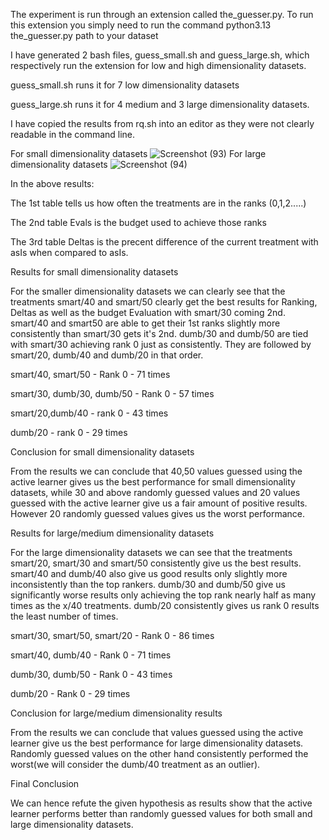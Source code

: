 The experiment is run through an extension called the_guesser.py. To run this extension you simply need to run the command
python3.13 the_guesser.py path to your dataset

I have generated 2 bash files, guess_small.sh and guess_large.sh, which respectively run the extension for low and high dimensionality datasets.

guess_small.sh runs it for 7 low dimensionality datasets

guess_large.sh runs it for 4 medium and 3 large dimensionality datasets.

I have copied the results from rq.sh into an editor as they were not clearly readable in the command line.

For small dimensionality datasets
![Screenshot (93)](https://github.com/user-attachments/assets/e5fcd78b-d482-4b0f-89b1-ad012ac623ac)
For large dimensionality datasets
![Screenshot (94)](https://github.com/user-attachments/assets/7c526dbf-32ee-402a-8904-f23c0dd0c817)

In the above results: 

The 1st table tells us how often the treatments are in the ranks (0,1,2.....)

The 2nd table Evals is the budget used to achieve those ranks

The 3rd table Deltas is the precent difference of the current treatment with asIs when compared to asIs.


Results for small dimensionality datasets

For the smaller dimensionality datasets we can clearly see that the treatments smart/40 and smart/50 clearly get the best results for Ranking, Deltas as well as the budget Evaluation with smart/30 coming 2nd. smart/40 and smart50 are able to get their 1st ranks slightly more consistently than smart/30 gets it's 2nd. dumb/30 and dumb/50 are tied with smart/30 achieving rank 0 just as consistently. They are followed by smart/20, dumb/40 and dumb/20 in that order.

smart/40, smart/50 - Rank 0 - 71 times

smart/30, dumb/30, dumb/50 - Rank 0 - 57 times

smart/20,dumb/40 - rank 0 - 43 times

dumb/20 - rank 0 - 29 times


Conclusion for small dimensionality datasets

From the results we can conclude that 40,50 values guessed using the active learner gives us the best performance for small dimensionality datasets, while 30 and above randomly guessed values  and 20 values guessed with the active learner give us a fair amount of positive results. However 20 randomly guessed values gives us the worst performance.

Results for large/medium dimensionality datasets

For the large dimensionality datasets we can see that the treatments smart/20, smart/30 and smart/50 consistently give us the best results. smart/40 and dumb/40 also give us good results only slightly more inconsistently than the top rankers. dumb/30 and dumb/50 give us significantly worse results only achieving the top rank nearly half as many times as the x/40 treatments. dumb/20 consistently gives us rank 0 results the least number of times.

smart/30, smart/50, smart/20 - Rank 0 - 86 times

smart/40, dumb/40 - Rank 0 - 71 times

dumb/30, dumb/50 - Rank 0 - 43 times

dumb/20 - Rank 0 - 29 times


Conclusion for large/medium dimensionality results

From the results we can conclude that values guessed using the active learner give us the best performance for large dimensionality datasets. Randomly guessed values on the other hand consistently performed the worst(we will consider the dumb/40 treatment as an outlier).


Final Conclusion

We can hence refute the given hypothesis as results show that the active learner performs better than randomly guessed values for both small and large dimensionality datasets.
